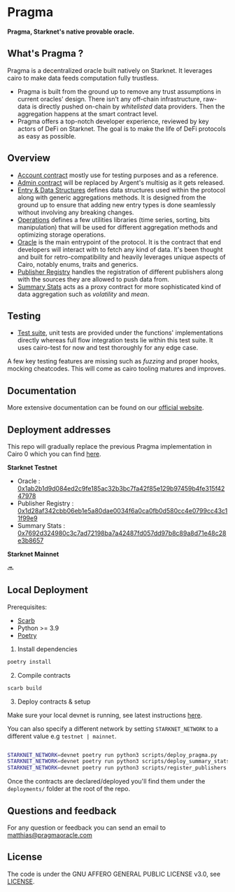 # Pragma

**Pragma, Starknet's native provable oracle.**

What's Pragma ?
---

Pragma is a decentralized oracle built natively on Starknet. It leverages cairo to make data feeds computation fully trustless.

-  Pragma is built from the ground up to remove any trust assumptions in current oracles' design.
There isn't any off-chain infrastructure, raw-data is directly pushed on-chain by *whitelisted* data providers. Then the aggregation happens at the smart contract level.
- Pragma offers a top-notch developer experience, reviewed by key actors of DeFi on Starknet. The goal is to make the life of DeFi protocols as easy as possible.

Overview
---

- <a href="/src/account">Account contract</a> mostly use for testing purposes and as a reference.
- <a href="/src/admin">Admin contract</a> will be replaced by Argent's multisig as it gets released.
- <a href="/src/entry">Entry & Data Structures</a> defines data structures used within the protocol along with generic aggregations methods. It is designed from the ground up to ensure that adding new entry types is done seamlessly without involving any breaking changes.
- <a href="/src/admin">Operations</a> defines a few utilities libraries (time series, sorting, bits manipulation) that will be used for different aggregation methods and optimizing storage operations.
- <a href="/src/admin">Oracle</a> is the main entrypoint of the protocol. It is the contract that end developers will interact with to fetch any kind of data. It's been thought and built for retro-compatibility and heavily leverages unique aspects of Cairo, notably enums, traits and generics.
- <a href="/src/admin">Publisher Registry</a> handles the registration of different publishers along with the sources they are allowed to push data from.
- <a href="/src/admin">Summary Stats</a> acts as a proxy contract for more sophisticated kind of data aggregation such as *volatility* and *mean*.

## Testing

- <a href="/src/tests">Test suite</a>, unit tests are provided under the functions' implementations directly whereas full flow integration tests lie within this test suite. It uses cairo-test for now and test thoroughly for any edge case.

A few key testing features are missing such as *fuzzing* and proper hooks, mocking cheatcodes. This will come as cairo tooling matures and improves.

Documentation
---

More extensive documentation can be found on our [official website](https://docs.pragmaoracle.com/).


Deployment addresses
---

This repo will gradually replace the previous Pragma implementation in Cairo 0 which you can find [here](https://github.com/Astraly-Labs/pragma-contracts).

**Starknet Testnet**
- Oracle : [0x1ab2b1d9d084ed2c9fe185ac32b3bc7fa42f85e129b97459b4fe315f4247978](https://goerli.voyager.online/contract/0x01ab2b1d9d084ed2c9fe185ac32b3bc7fa42f85e129b97459b4fe315f4247978)
- Publisher Registry : [0x1d28af342cbb06eb1e5a80dae0034f6a0ca0fb0d580cc4e0799cc43c11f99e9](https://goerli.voyager.online/contract/0x1d28af342cbb06eb1e5a80dae0034f6a0ca0fb0d580cc4e0799cc43c11f99e9)
- Summary Stats : [0x7692d324980c3c7ad72198ba7a42487fd057dd97b8c89a8d71e48c28e3b8657](https://goerli.voyager.online/contract/0x7692d324980c3c7ad72198ba7a42487fd057dd97b8c89a8d71e48c28e3b8657)

**Starknet Mainnet**

🔜

Local Deployment
---

Prerequisites:
- [Scarb](https://docs.swmansion.com/scarb/)
- Python >= 3.9
- [Poetry](https://python-poetry.org/)

1. Install dependencies

```bash
poetry install
```

2. Compile contracts

```bash
scarb build
```

3. Deploy contracts & setup

Make sure your local devnet is running, see latest instructions [here](https://0xspaceshard.github.io/starknet-devnet/docs/intro).

You can also specify a different network by setting `STARKNET_NETWORK` to a different value e.g `testnet | mainnet`.

```bash

STARKNET_NETWORK=devnet poetry run python3 scripts/deploy_pragma.py
STARKNET_NETWORK=devnet poetry run python3 scripts/deploy_summary_stats.py
STARKNET_NETWORK=devnet poetry run python3 scripts/register_publishers.py

```

Once the contracts are declared/deployed you'll find them under the `deployments/` folder at the root of the repo.


Questions and feedback
---

For any question or feedback you can send an email to <matthias@pragmaoracle.com>

License
---

The code is under the GNU AFFERO GENERAL PUBLIC LICENSE v3.0, see <a href="./LICENSE">LICENSE</a>.
